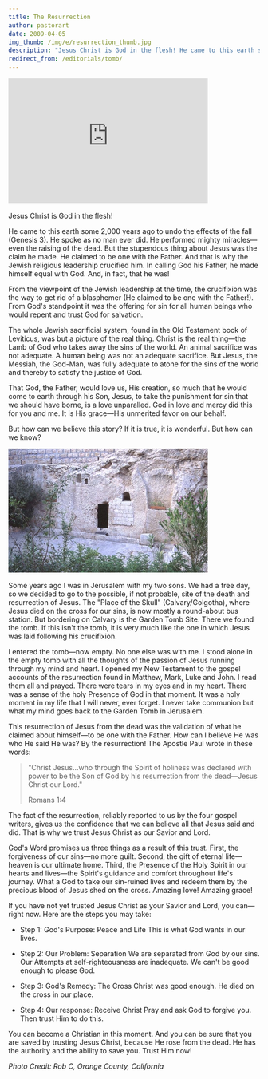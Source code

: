 ```yaml
---
title: The Resurrection
author: pastorart
date: 2009-04-05
img_thumb: /img/e/resurrection_thumb.jpg
description: "Jesus Christ is God in the flesh! He came to this earth some 2,000 years ago to undo the effects of the fall (Genesis 3). He spoke as no man ever did. He performed mighty miracles&mdash;even the raising of the dead. But the stupendous thing about Jesus was the claim he made. He claimed to be one with the Father. And that is why the Jewish religious leadership crucified him."
redirect_from: /editorials/tomb/
---
```


<iframe width="400" height="250" src="https://www.youtube.com/embed/d6idPaGqvV8" frameborder="0" allowfullscreen class="pull-right"></iframe>

Jesus Christ is God in the flesh!

He came to this earth some 2,000 years ago to undo the effects of the fall (Genesis 3). He spoke as no man ever did. He performed mighty miracles&mdash;even the raising of the dead. But the stupendous thing about Jesus was the claim he made. He claimed to be one with the Father. And that is why the Jewish religious leadership crucified him. In calling God his Father, he made himself equal with God. And, in fact, that he was!

From the viewpoint of the Jewish leadership at the time, the crucifixion was the way to get rid of a blasphemer (He claimed to be one with the Father!). From God's standpoint it was the offering for sin for all human beings who would repent and trust God for salvation.

The whole Jewish sacrificial system, found in the Old Testament book of Leviticus, was but a picture of the real thing. Christ is the real thing&mdash;the Lamb of God who takes away the sins of the world. An animal sacrifice was not adequate. A human being was not an adequate sacrifice. But Jesus, the Messiah, the God-Man, was fully adequate to atone for the sins of the world and thereby to satisfy the justice of God.

That God, the Father, would love us, His creation, so much that he would come to earth through his Son, Jesus, to take the punishment for sin that we should have borne, is a love unparalled. God in love and mercy did this for you and me. It is His grace&mdash;His unmerited favor on our behalf.

But how can we believe this story? If it is true, it is wonderful. But how can we know?

<img src="/img/e/resurrection.jpg" class="pull-right img-thumbnail">

Some years ago I was in Jerusalem with my two sons. We had a free day, so we decided to go to the possible, if not probable, site of the death and resurrection of Jesus. The "Place of the Skull" (Calvary/Golgotha), where Jesus died on the cross for our sins, is now mostly a round-about bus station. But bordering on Calvary is the Garden Tomb Site. There we found the tomb. If this isn't the tomb, it is very much like the one in which Jesus was laid following his crucifixion.

I entered the tomb&mdash;now empty. No one else was with me. I stood alone in the empty tomb with all the thoughts of the passion of Jesus running through my mind and heart. I opened my New Testament to the gospel accounts of the resurrection found in Matthew, Mark, Luke and John. I read them all and prayed. There were tears in my eyes and in my heart. There was a sense of the holy Presence of God in that moment. It was a holy moment in my life that I will never, ever forget. I never take communion but what my mind goes back to the Garden Tomb in Jerusalem.

This resurrection of Jesus from the dead was the validation of what he claimed about himself&mdash;to be one with the Father. How can I believe He was who He said He was? By the resurrection! The Apostle Paul wrote in these words:

<blockquote>
  <p>"Christ Jesus&hellip;who through the Spirit of holiness was declared with power to be the Son of God by his resurrection from the dead&mdash;Jesus Christ our Lord."</p>
  <footer>Romans 1:4</footer>
</blockquote>

The fact of the resurrection, reliably reported to us by the four gospel writers, gives us the confidence that we can believe all that Jesus said and did. That is why we trust Jesus Christ as our Savior and Lord.

God's Word promises us three things as a result of this trust. First, the forgiveness of our sins&mdash;no more guilt. Second, the gift of eternal life&mdash;heaven is our ultimate home. Third, the Presence of the Holy Spirit in our hearts and lives&mdash;the Spirit's guidance and comfort throughout life's journey. What a God to take our sin-ruined lives and redeem them by the precious blood of Jesus shed on the cross. Amazing love! Amazing grace!

If you have not yet trusted Jesus Christ as your Savior and Lord, you can&mdash;right now. Here are the steps you may take:

 - Step 1: God's Purpose: Peace and Life
   This is what God wants in our lives.

 - Step 2: Our Problem: Separation
   We are separated from God by our sins.
   Our Attempts at self-righteousness are inadequate.
   We can't be good enough to please God.

 - Step 3: God's Remedy: The Cross
   Christ was good enough. He died on the cross in our place.

 - Step 4: Our response: Receive Christ
   Pray and ask God to forgive you. Then trust Him to do this.

You can become a Christian in this moment. And you can be sure that you are saved by trusting Jesus Christ, because He rose from the dead. He has the authority and the ability to save you. Trust Him now!



*Photo Credit: Rob C, Orange County, California*

